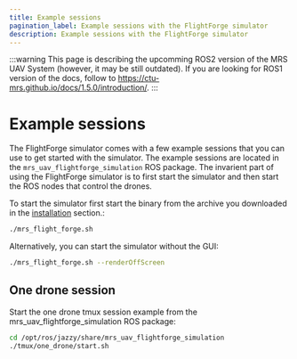 ```yaml
---
title: Example sessions
pagination_label: Example sessions with the FlightForge simulator
description: Example sessions with the FlightForge simulator
---
```


:::warning
This page is describing the upcomming ROS2 version of the MRS UAV System (however, it may be still outdated). If you are looking for ROS1 version of the docs, follow to https://ctu-mrs.github.io/docs/1.5.0/introduction/.
:::

# Example sessions

The FlightForge simulator comes with a few example sessions that you can use to get started with the simulator. 
The example sessions are located in the `mrs_uav_flightforge_simulation` ROS package.
The invarient part of using the FlightForge simulator is to first start the simulator and then start the ROS nodes that control the drones.

To start the simulator first start the binary from the archive you downloaded in the [installation](/simulations/FlightForge/installation) section.:

```bash
./mrs_flight_forge.sh 
```

Alternatively, you can start the simulator without the GUI:

```bash
./mrs_flight_forge.sh --renderOffScreen
```

## One drone session

Start the one drone tmux session example from the mrs_uav_flightforge_simulation ROS package:
 
```bash
cd /opt/ros/jazzy/share/mrs_uav_flightforge_simulation
./tmux/one_drone/start.sh
```
